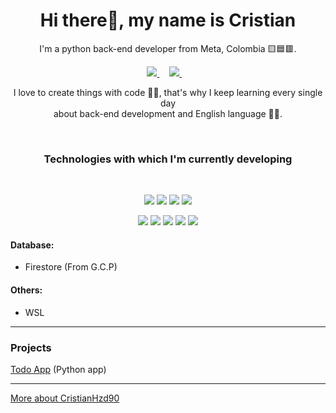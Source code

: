<h1 align=center>Hi there👋, my name is Cristian</h1>

<p align=center>I'm a python back-end developer from Meta, Colombia 🟨🟦🟥.</p>

<div align='center'>
  <a href="https://www.linkedin.com/in/cristianhdz90/">
    <img src="https://img.shields.io/badge/linkedin-%230077B5.svg?&style=for-the-badge&logo=linkedin&logoColor=white" />
  </a>&nbsp;&nbsp;&nbsp;
  <a href="https://www.instagram.com/cristianhdz90/">
    <img src="https://img.shields.io/badge/instagram-%23E4405F.svg?&style=for-the-badge&logo=instagram&logoColor=white" />        
  </a>&nbsp;&nbsp;&nbsp;
</div>

<p align='center'>I love to create things with code 👨‍💻, that's why I keep learning every single day <br/>
  about back-end development and English language 🐱‍🏍.</p><br/>

<h3 align='center'>Technologies with which I'm currently developing</h3><br/>

<p align='center'>
  <img src="https://img.shields.io/badge/Python-3776AB?style=for-the-badge&logo=python&logoColor=white"/>
  <img src="https://img.shields.io/badge/Flask-000000?style=for-the-badge&logo=flask&logoColor=white"/>
  <img src="https://img.shields.io/badge/Docker-2CA5E0?style=for-the-badge&logo=docker&logoColor=white"/>
  <img src="https://img.shields.io/badge/Heroku-430098?style=for-the-badge&logo=heroku&logoColor=white"/>
</p>
<p align='center'>
  <img src="https://img.shields.io/badge/HTML5-E34F26?style=for-the-badge&logo=html5&logoColor=white"/>
  <img src="https://img.shields.io/badge/Git-F05032?style=for-the-badge&logo=git&logoColor=white"/>
  <img src="https://img.shields.io/badge/Ubuntu-E95420?style=for-the-badge&logo=ubuntu&logoColor=white"/>
  <img src="https://img.shields.io/badge/CSS3-1572B6?style=for-the-badge&logo=css3&logoColor=white"/>
  <img src="https://img.shields.io/badge/Bootstrap-563D7C?style=for-the-badge&logo=bootstrap&logoColor=white"/>
</p>

#### Database:
* Firestore (From G.C.P)

#### Others:
* WSL

---
### Projects
[Todo App](https://github.com/CristianHdz90/todo_app) (Python app)

---
[More about CristianHzd90](https://linktr.ee/CristianHdz90)








<!--
**CristianHdz90/cristianhdz90** is a ✨ _special_ ✨ repository because its `README.md` (this file) appears on your GitHub profile.

Here are some ideas to get you started:

- 🔭 I’m currently working on ...
- 🌱 I’m currently learning ...
- 👯 I’m looking to collaborate on ...
- 🤔 I’m looking for help with ...
- 💬 Ask me about ...
- 📫 How to reach me: ...
- 😄 Pronouns: ...
- ⚡ Fun fact: ...
-->
